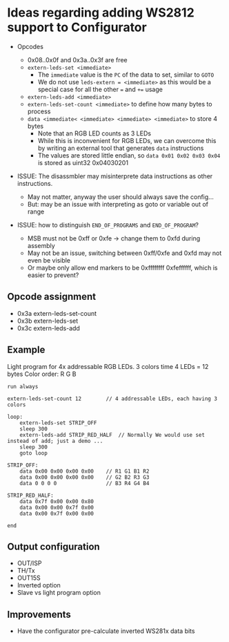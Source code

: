 # Ideas regarding adding WS2812 support to Configurator

* Opcodes
    * 0x08..0x0f and 0x3a..0x3f are free
    * `extern-leds-set <immediate>`
        * The `immediate` value is the `PC` of the data to set, similar to `GOTO`
        * We do not use `leds-extern = <immediate>` as this would be a special case for all the other `=` and `+=` usage
    * `extern-leds-add <immediate>`
    - `extern-leds-set-count <immediate>` to define how many bytes to process
    * `data <immediate< <immediate> <immediate> <immediate>` to store 4 bytes
        * Note that an RGB LED counts as 3 LEDs
        * While this is inconvenient for RGB LEDs, we can overcome this by writing an external tool that generates `data` instructions
        * The values are stored little endian, so `data 0x01 0x02 0x03 0x04` is stored as uint32 0x04030201

* ISSUE: The disassmbler may misinterprete data instructions as other instructions.
    * May not matter, anyway the user should always save the config...
    * But: may be an issue with interpreting as goto or variable out of range

* ISSUE: how to distinguish `END_OF_PROGRAMS` and `END_OF_PROGRAM`?
    * MSB must not be 0xff or 0xfe -> change them to 0xfd during assembly
    * May not be an issue, switching between 0xff/0xfe and 0xfd may not even be visible
    * Or maybe only allow end markers to be 0xffffffff 0xfeffffff, which is easier to prevent?


## Opcode assignment

* 0x3a extern-leds-set-count
* 0x3b extern-leds-set
* 0x3c extern-leds-add


## Example

Light program for 4x addressable RGB LEDs.
3 colors time 4 LEDs = 12 bytes
Color order: R G B


    run always

    extern-leds-set-count 12        // 4 addressable LEDs, each having 3 colors

    loop:
        extern-leds-set STRIP_OFF
        sleep 300
        extern-leds-add STRIP_RED_HALF  // Normally We would use set instead of add; just a demo ...
        sleep 300
        goto loop

    STRIP_OFF:
        data 0x00 0x00 0x00 0x00    // R1 G1 B1 R2
        data 0x00 0x00 0x00 0x00    // G2 B2 R3 G3
        data 0 0 0 0                // B3 R4 G4 B4

    STRIP_RED_HALF:
        data 0x7f 0x00 0x00 0x80
        data 0x00 0x00 0x7f 0x00
        data 0x00 0x7f 0x00 0x00

    end

## Output configuration

* OUT/ISP
* TH/Tx
* OUT15S
* Inverted option
* Slave vs light program option

## Improvements

* Have the configurator pre-calculate inverted WS281x data bits

